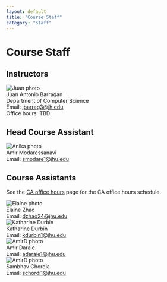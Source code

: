```yaml
---
layout: default
title: "Course Staff"
category: "staff"
---
```


# Course Staff

## Instructors

<div class="card_container">

<div class="card">
  <img alt="Juan photo" src="{{site.baseurl}}/img/staffpix/juanbarragan.jpg">
  <div class="details">
   <span class="name_and_role">Juan Antonio Barragan</span><br>
   Department of Computer Science<br>
   Email: <a href="mailto:jbarrag3@jh.edu">jbarrag3@jh.edu</a><br>
   <!-- Web: <a class="external" target="_blank" href="https://github.com/jabarragann">https://github.com/jabarragann</a><br> -->
   Office hours: TBD
  </div>
</div>

</div>

## Head Course Assistant

<!--
<div class="card_container">

<div class="card">
  <img alt="Anika photo" src="{{site.baseurl}}/img/staffpix/anika.jpg">
  <div class="details">
   <span class="name_and_role">Anika Misra</span><br>
   Email: <a href="mailto:amisra7@jhu.edu">amisra7@jhu.edu</a><br>
  </div>
</div>

</div>
-->

<div class="card_container">

<div class="card">
  <img alt="Anika photo" src="{{site.baseurl}}/img/staffpix/amir.jpg">
  <div class="details">
   <span class="name_and_role">Amir Modaressanavi</span><br>
   Email: <a href="mailto:smodare1@jhu.edu">smodare1@jhu.edu</a><br>
  </div>
</div>

</div>

## Course Assistants

See the [CA office hours](officehours.html) page for the CA office hours schedule.

<div class="card_container">

<div class="card">
  <img alt="Elaine photo" src="{{site.baseurl}}/img/staffpix/elaine.jpg">
  <div class="details">
   <span class="name_and_role">Elaine Zhao</span><br>
   Email: <a href="mailto:dzhao24@jhu.edu">dzhao24@jhu.edu</a><br>
  </div>
</div>

<div class="card">
  <img alt="Katharine Durbin" src="{{site.baseurl}}/img/staffpix/katharine.JPG">
  <div class="details">
   <span class="name_and_role">Katharine Durbin</span><br>
   Email: <a href="mailto:kdurbin1@jhu.edu">kdurbin1@jhu.edu</a><br>
  </div>
</div>

<div class="card">
  <img alt="AmirD photo" src="{{site.baseurl}}/img/staffpix/placeholder.jpg">
  <div class="details">
   <span class="name_and_role">Amir Daraie</span><br>
   Email: <a href="mailto:adaraie1@jhu.edu">adaraie1@jhu.edu</a><br>
  </div>
</div>

<div class="card">
  <img alt="AmirD photo" src="{{site.baseurl}}/img/staffpix/sambhav.jpg">
  <div class="details">
   <span class="name_and_role">Sambhav Chordia</span><br>
   Email: <a href="mailto:adaraie1@jhu.edu">schordi1@jhu.edu</a><br>
  </div>
</div>

</div>
<!--
<div class="card_container">

<div class="card">
  <img alt="NAME photo" src="{{site.baseurl}}/img/staffpix/placeholder.jpg">
  <div class="details">
   <span class="name_and_role">FIRSTNAME LASTNAME</span><br>
   Email: <a href="mailto:"></a><br>
  </div>
</div>

</div>
-->
